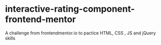# interactive-rating-component-frontend-mentor
A challenge from frontendmentor.io to pactice HTML, CSS , JS and jQuery skills
